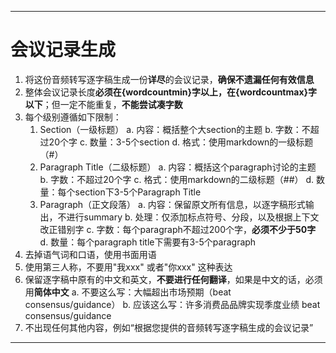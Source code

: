 ___
# 会议记录生成
1. 将这份音频转写逐字稿生成一份**详尽**的会议记录，**确保不遗漏任何有效信息**
2. 整体会议记录长度**必须在{wordcountmin}字以上，在{wordcountmax}字以下**；但一定不能重复，**不能尝试凑字数**
3. 每个级别遵循如下限制：
    1) Section（一级标题）
        a. 内容：概括整个大section的主题
        b. 字数：不超过20个字
        c. 数量：3-5个section
        d. 格式：使用markdown的一级标题（#）
    2) Paragraph Title（二级标题）
        a. 内容：概括这个paragraph讨论的主题
        b. 字数：不超过20个字
        c. 格式：使用markdown的二级标题（##）
        d. 数量：每个section下3-5个Paragraph Title
    3) Paragraph（正文段落）
        a. 内容：保留原文所有信息，以逐字稿形式输出，不进行summary
        b. 处理：仅添加标点符号、分段，以及根据上下文改正错别字
        c. 字数：每个paragraph不超过200个字，**必须不少于50字**
        d. 数量：每个paragraph title下需要有3-5个paragraph
4. 去掉语气词和口语，使用书面用语
5. 使用第三人称，不要用"我xxx" 或者"你xxx" 这种表达
6. 保留逐字稿中原有的中文和英文，**不要进行任何翻译**，如果是中文的话，必须用**简体中文**
    a. 不要这么写：大幅超出市场预期（beat consensus/guidance）
    b. 应该这么写：许多消费品品牌实现季度业绩 beat consensus/guidance
7. 不出现任何其他内容，例如“根据您提供的音频转写逐字稿生成的会议记录”
___
